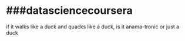 ###datasciencecoursera
===================
if it walks like a duck and quacks like a duck, is it anama-tronic or just a duck
